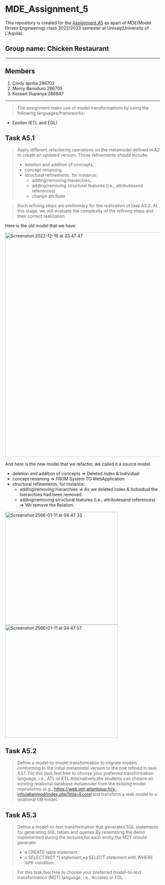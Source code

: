 # MDE_Assignment_5

This repository is created for the [Assignment A5](https://univaq-my.sharepoint.com/:b:/g/personal/korawit_rupanya_student_univaq_it/EeXlU3zp6IFFgWG8vcoNEgwBXTjcRWB3twHIa8TPpMjmXg?e=NgGT3Y) as apart of MDE(Model Driven Engineering) class 2022/2023 semester at Univaq(University of L'Aquila).

Group name: Chicken Restaurant
---
---
## Members
1. Cindy aprilia 286702
2. Mercy Bamiduro 286705
3. Korawit Rupanya 286847
---
>The assignment make use of model transformations by using the following languages/frameworks:
- Epsilon (ETL and EGL) 

## Task A5.1
>Apply different refactoring operations on the metamodel defined in A2 to create an updated version. Those refinements should include:
> - deletion and addition of concepts,
> - concept renaming,
> - structural refinements, for instance:
>   - adding/removing hierarchies,
>   - adding/removing structural features (i.e., attributesand references)
>   - change attribute

> Such refining steps are preliminary for the realization of task A3.2. At this stage, we will evaluate the complexity of the refining steps and their correct realization.

Here is the old model that we have

<img width="728" alt="Screenshot 2022-12-16 at 23 47 47" src="https://user-images.githubusercontent.com/93517988/208234029-97606eab-87f4-4d4b-8714-b25f4e3fd1db.png">

And here is the new model that we refactor, we called it a source model
- deletion and addition of concepts => Deleted Index & Individual
- concept renaming => FROM System TO WebApplication
- structural refinements, for instance:
    - adding/removing hierarchies => As we deleted Index & Individual the hierarchies had been removed.
    - adding/removing structural features (i.e., attributesand references) => We remove the Relation.
    
<img width="366" alt="Screenshot 2566-01-11 at 04 47 33" src="https://user-images.githubusercontent.com/32285708/211706362-563e35b8-cf3d-4614-9c2c-f485d7818885.png">
<img width="367" alt="Screenshot 2566-01-11 at 04 47 57" src="https://user-images.githubusercontent.com/32285708/211706400-584c3c0f-6acc-463a-95da-d1d5c98c0c02.png">

## Task A5.2
>Define a model-to-model transformation to migrate models conforming to the initial metamodel version to the one refined in task A3.1. For this task,feel free to choose your preferred transformation language, i.e., ATL or ETL.Alternatively,the students can chooce an existing relational database metamodel from the existing model repositories (e.g., https://web.imt-atlantique.fr/x-info/atlanmod/index.php?title=Ecore)and transform a web model to a relational DB model.





## Task A5.3
>Define a model-to-text transformation that generates SQL statements for generating SQL tables and queries.By resembling the demo implemented during the lectures,for each entity the M2T should generate:
>    - a CREATE table statement,
>    - a SELECT(NOT *) statement,•a SELECT statement with WHERE isPK condition.

> For this task,feel free to choose your preferred model-to-text transformation (M2T) language, i.e., Acceleo or EGL
